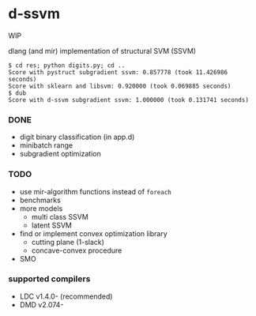 # d-ssvm

WIP

dlang (and mir) implementation of structural SVM (SSVM)

```
$ cd res; python digits.py; cd ..
Score with pystruct subgradient ssvm: 0.857778 (took 11.426986 seconds)
Score with sklearn and libsvm: 0.920000 (took 0.069885 seconds)
$ dub 
Score with d-ssvm subgradient ssvm: 1.000000 (took 0.131741 seconds)
```


### DONE

+ digit binary classification (in app.d)
+ minibatch range
+ subgradient optimization

### TODO

+ use mir-algorithm functions instead of `foreach`
+ benchmarks
+ more models
  + multi class SSVM
  + latent SSVM
+ find or implement convex optimization library
  + cutting plane (1-slack)
  + concave-convex procedure
+ SMO


### supported compilers

+ LDC v1.4.0- (recommended)
+ DMD v2.074-
